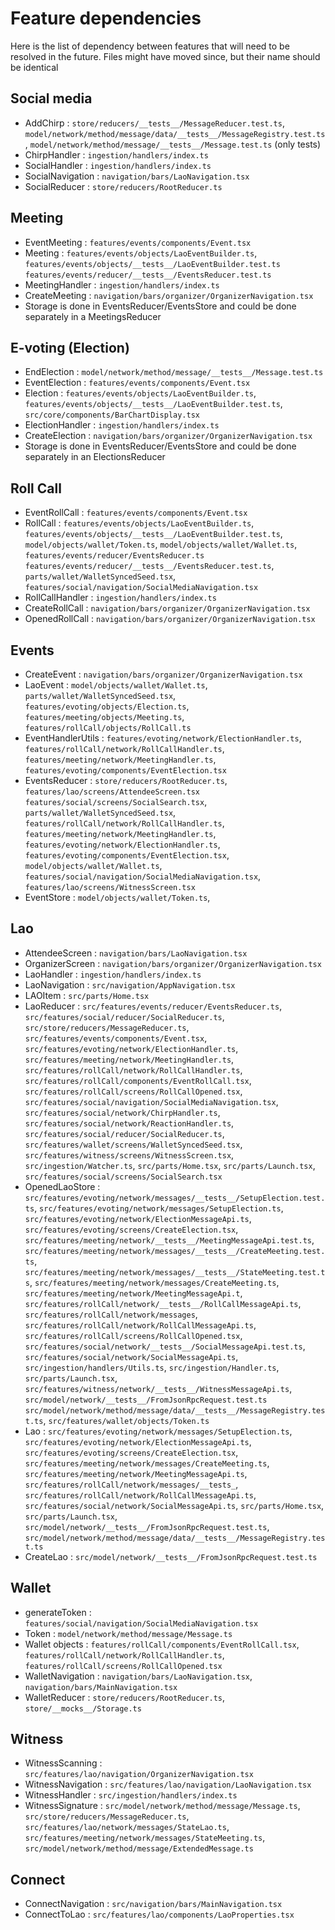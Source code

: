 # Feature dependencies

Here is the list of dependency between features that will need to be resolved in
the future. Files might have moved since, but their name should be identical

## Social media

- AddChirp : `store/reducers/__tests__/MessageReducer.test.ts`,
`model/network/method/message/data/__tests__/MessageRegistry.test.ts`,
`model/network/method/message/__tests__/Message.test.ts` (only tests)
- ChirpHandler : `ingestion/handlers/index.ts`
- SocialHandler : `ingestion/handlers/index.ts`
- SocialNavigation : `navigation/bars/LaoNavigation.tsx`
- SocialReducer : `store/reducers/RootReducer.ts`

## Meeting

- EventMeeting : `features/events/components/Event.tsx`
- Meeting : `features/events/objects/LaoEventBuilder.ts`, `features/events/objects/__tests__/LaoEventBuilder.test.ts`
`features/events/reducer/__tests__/EventsReducer.test.ts`
- MeetingHandler : `ingestion/handlers/index.ts`
- CreateMeeting : `navigation/bars/organizer/OrganizerNavigation.tsx`
- Storage is done in EventsReducer/EventsStore and could be done separately in a MeetingsReducer

## E-voting (Election)

- EndElection : `model/network/method/message/__tests__/Message.test.ts`
- EventElection : `features/events/components/Event.tsx`
- Election : `features/events/objects/LaoEventBuilder.ts`, `features/events/objects/__tests__/LaoEventBuilder.test.ts`,
`src/core/components/BarChartDisplay.tsx`
- ElectionHandler : `ingestion/handlers/index.ts`
- CreateElection : `navigation/bars/organizer/OrganizerNavigation.tsx`
- Storage is done in EventsReducer/EventsStore and could be done separately in an ElectionsReducer

## Roll Call

- EventRollCall : `features/events/components/Event.tsx`
- RollCall : `features/events/objects/LaoEventBuilder.ts`, `features/events/objects/__tests__/LaoEventBuilder.test.ts`,
`model/objects/wallet/Token.ts`, `model/objects/wallet/Wallet.ts`, `features/events/reducer/EventsReducer.ts`
`features/events/reducer/__tests__/EventsReducer.test.ts`, `parts/wallet/WalletSyncedSeed.tsx`,
`features/social/navigation/SocialMediaNavigation.tsx`
- RollCallHandler : `ingestion/handlers/index.ts`
- CreateRollCall : `navigation/bars/organizer/OrganizerNavigation.tsx`
- OpenedRollCall : `navigation/bars/organizer/OrganizerNavigation.tsx`

## Events

- CreateEvent : `navigation/bars/organizer/OrganizerNavigation.tsx`
- LaoEvent : `model/objects/wallet/Wallet.ts`, `parts/wallet/WalletSyncedSeed.tsx`,
`features/evoting/objects/Election.ts`, `features/meeting/objects/Meeting.ts`, `features/rollCall/objects/RollCall.ts`
- EventHandlerUtils : `features/evoting/network/ElectionHandler.ts`, `features/rollCall/network/RollCallHandler.ts`,
`features/meeting/network/MeetingHandler.ts`, `features/evoting/components/EventElection.tsx`
- EventsReducer : `store/reducers/RootReducer.ts`, `features/lao/screens/AttendeeScreen.tsx`
`features/social/screens/SocialSearch.tsx`, `parts/wallet/WalletSyncedSeed.tsx`,
`features/rollCall/network/RollCallHandler.ts`, `features/meeting/network/MeetingHandler.ts`,
`features/evoting/network/ElectionHandler.ts`, `features/evoting/components/EventElection.tsx`,
`model/objects/wallet/Wallet.ts`, `features/social/navigation/SocialMediaNavigation.tsx`,
`features/lao/screens/WitnessScreen.tsx`
- EventStore : `model/objects/wallet/Token.ts`,

## Lao

- AttendeeScreen : `navigation/bars/LaoNavigation.tsx`
- OrganizerScreen : `navigation/bars/organizer/OrganizerNavigation.tsx`
- LaoHandler : `ingestion/handlers/index.ts`
- LaoNavigation : `src/navigation/AppNavigation.tsx`
- LAOItem : `src/parts/Home.tsx`
- LaoReducer : `src/features/events/reducer/EventsReducer.ts`, `src/features/social/reducer/SocialReducer.ts`,
`src/store/reducers/MessageReducer.ts`, `src/features/events/components/Event.tsx`,
`src/features/evoting/network/ElectionHandler.ts`, `src/features/meeting/network/MeetingHandler.ts`,
`src/features/rollCall/network/RollCallHandler.ts`, `src/features/rollCall/components/EventRollCall.tsx`,
`src/features/rollCall/screens/RollCallOpened.tsx`, `src/features/social/navigation/SocialMediaNavigation.tsx`,
`src/features/social/network/ChirpHandler.ts`, `src/features/social/network/ReactionHandler.ts`,
`src/features/social/reducer/SocialReducer.ts`, `src/features/wallet/screens/WalletSyncedSeed.tsx`,
`src/features/witness/screens/WitnessScreen.tsx`, `src/ingestion/Watcher.ts`, `src/parts/Home.tsx`,
`src/parts/Launch.tsx`, `src/features/social/screens/SocialSearch.tsx`
- OpenedLaoStore : `src/features/evoting/network/messages/__tests__/SetupElection.test.ts`,
`src/features/evoting/network/messages/SetupElection.ts`, `src/features/evoting/network/ElectionMessageApi.ts`,
`src/features/evoting/screens/CreateElection.tsx`, `src/features/meeting/network/__tests__/MeetingMessageApi.test.ts`,
`src/features/meeting/network/messages/__tests__/CreateMeeting.test.ts`,
`src/features/meeting/network/messages/__tests__/StateMeeting.test.ts`,
`src/features/meeting/network/messages/CreateMeeting.ts`, `src/features/meeting/network/MeetingMessageApi.t`,
`src/features/rollCall/network/__tests__/RollCallMessageApi.ts`, `src/features/rollCall/network/messages`,
`src/features/rollCall/network/RollCallMessageApi.ts`, `src/features/rollCall/screens/RollCallOpened.tsx`,
`src/features/social/network/__tests__/SocialMessageApi.test.ts`, `src/features/social/network/SocialMessageApi.ts`,
`src/ingestion/handlers/Utils.ts`, `src/ingestion/Handler.ts`, `src/parts/Launch.tsx`,
`src/features/witness/network/__tests__/WitnessMessageApi.ts`, `src/model/network/__tests__/FromJsonRpcRequest.test.ts`
`src/model/network/method/message/data/__tests__/MessageRegistry.test.ts`, `src/features/wallet/objects/Token.ts`
- Lao : `src/features/evoting/network/messages/SetupElection.ts`, `src/features/evoting/network/ElectionMessageApi.ts`,
`src/features/evoting/screens/CreateElection.tsx`, `src/features/meeting/network/messages/CreateMeeting.ts`,
`src/features/meeting/network/MeetingMessageApi.ts`, `src/features/rollCall/network/messages/__tests_`,
`src/features/rollCall/network/RollCallMessageApi.ts`, `src/features/social/network/SocialMessageApi.ts`,
`src/parts/Home.tsx`, `src/parts/Launch.tsx`, `src/model/network/__tests__/FromJsonRpcRequest.test.ts`,
`src/model/network/method/message/data/__tests__/MessageRegistry.test.ts`
- CreateLao : `src/model/network/__tests__/FromJsonRpcRequest.test.ts`

## Wallet

- generateToken : `features/social/navigation/SocialMediaNavigation.tsx`
- Token : `model/network/method/message/Message.ts`
- Wallet objects : `features/rollCall/components/EventRollCall.tsx`, `features/rollCall/network/RollCallHandler.ts`,
`features/rollCall/screens/RollCallOpened.tsx`
- WalletNavigation : `navigation/bars/LaoNavigation.tsx`, `navigation/bars/MainNavigation.tsx`
- WalletReducer : `store/reducers/RootReducer.ts`, `store/__mocks__/Storage.ts`

## Witness

- WitnessScanning : `src/features/lao/navigation/OrganizerNavigation.tsx`
- WitnessNavigation : `src/features/lao/navigation/LaoNavigation.tsx`
- WitnessHandler : `src/ingestion/handlers/index.ts`
- WitnessSignature : `src/model/network/method/message/Message.ts`, `src/store/reducers/MessageReducer.ts`,
`src/features/lao/network/messages/StateLao.ts`, `src/features/meeting/network/messages/StateMeeting.ts`,
`src/model/network/method/message/ExtendedMessage.ts`

## Connect

- ConnectNavigation : `src/navigation/bars/MainNavigation.tsx`
- ConnectToLao : `src/features/lao/components/LaoProperties.tsx`
